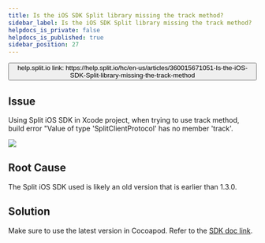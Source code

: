 ```yaml
---
title: Is the iOS SDK Split library missing the track method?
sidebar_label: Is the iOS SDK Split library missing the track method?
helpdocs_is_private: false
helpdocs_is_published: true
sidebar_position: 27
---
```


<p>
  <button style={{borderRadius:'8px', border:'1px', fontFamily:'Courier New', fontWeight:'800', textAlign:'left'}}> help.split.io link: https://help.split.io/hc/en-us/articles/360015671051-Is-the-iOS-SDK-Split-library-missing-the-track-method </button>
</p>

## Issue

Using Split iOS SDK in Xcode project, when trying to use track method, build error "Value of type 'SplitClientProtocol' has no member 'track'.

![](https://help.split.io/hc/article_attachments/360010664231/Screen_Shot_2018-09-04_at_9.36.57_AM.png)

## Root Cause
The Split iOS SDK used is likely an old version that is earlier than 1.3.0.

## Solution
Make sure to use the latest version in Cocoapod. Refer to the [SDK doc link](https://docs.split.io/docs/ios-sdk-overview).